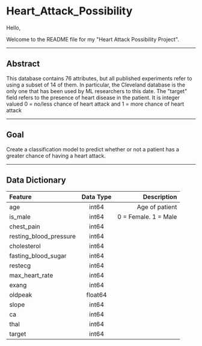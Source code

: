 # Heart_Attack_Possibility


Hello,

Welcome to the README file for my "Heart Attack Possibility Project".


___________________________
## Abstract
This database contains 76 attributes, but all published experiments refer to using a subset of 14 of them. In particular, the Cleveland database is the only one that has been used by ML researchers to this date. The "target" field refers to the presence of heart disease in the patient. It is integer valued 0 = no/less chance of heart attack and 1 = more chance of heart attack


____________________________
## Goal
Create a classification model to predict whether or not a patient has a greater chance of having a heart attack.



____________________________

## Data Dictionary

|   Feature      |  Data Type   | Description    |
| :------------- | :----------: | -----------: |
| age | int64 | Age of patient |
| is_male | int64 | 0 = Female. 1 = Male |
| chest_pain | int64 | 
| resting_blood_pressure | int64 | 
| cholesterol | int64 | 
| fasting_blood_sugar | int64 | 
| restecg |int64 | 
| max_heart_rate | int64 | 
| exang | int64 | 
| oldpeak | float64 | 
| slope | int64 | 
| ca | int64 | 
| thal | int64 | 
| target | int64 | 
